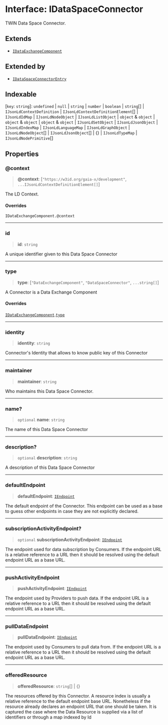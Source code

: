 # Interface: IDataSpaceConnector

TWIN Data Space Connector.

## Extends

- [`IDataExchangeComponent`](IDataExchangeComponent.md)

## Extended by

- [`IDataSpaceConnectorEntry`](IDataSpaceConnectorEntry.md)

## Indexable

\[`key`: `string`\]: `undefined` \| `null` \| `string` \| `number` \| `boolean` \| `string`[] \| `IJsonLdContextDefinition` \| `IJsonLdContextDefinitionElement`[] \| `IJsonLdIdMap` \| `IJsonLdNodeObject` \| `IJsonLdListObject` \| `object` & `object` \| `object` & `object` \| `object` & `object` \| `IJsonLdSetObject` \| `IJsonLdJsonObject` \| `IJsonLdIndexMap` \| `IJsonLdLanguageMap` \| `IJsonLdGraphObject` \| `IJsonLdNodeObject`[] \| `IJsonLdJsonObject`[] \| \{\} \| `IJsonLdTypeMap` \| `IJsonLdNodePrimitive`[]

## Properties

### @context

> **@context**: \[`"https://w3id.org/gaia-x/development"`, `...IJsonLdContextDefinitionElement[]`\]

The LD Context.

#### Overrides

`IDataExchangeComponent.@context`

***

### id

> **id**: `string`

A unique identifier given to this Data Space Connector

***

### type

> **type**: \[`"DataExchangeComponent"`, `"DataSpaceConnector"`, `...string[]`\]

A Connector is a Data Exchange Component

#### Overrides

[`IDataExchangeComponent`](IDataExchangeComponent.md).[`type`](IDataExchangeComponent.md#type)

***

### identity

> **identity**: `string`

Connector's Identity that allows to know public key of this Connector

***

### maintainer

> **maintainer**: `string`

Who maintains this Data Space Connector.

***

### name?

> `optional` **name**: `string`

The name of this Data Space Connector

***

### description?

> `optional` **description**: `string`

A description of this Data Space Connector

***

### defaultEndpoint

> **defaultEndpoint**: [`IEndpoint`](IEndpoint.md)

The default endpoint of the Connector.
This endpoint can be used as a base to guess other endpoints in case they are not explicitly declared.

***

### subscriptionActivityEndpoint?

> `optional` **subscriptionActivityEndpoint**: [`IEndpoint`](IEndpoint.md)

The endpoint used for data subscription by Consumers.
If the endpoint URL is a relative reference to a URL then it should be resolved using the
default endpoint URL as a base URL.

***

### pushActivityEndpoint

> **pushActivityEndpoint**: [`IEndpoint`](IEndpoint.md)

The endpoint used by Providers to push data.
If the endpoint URL is a relative reference to a URL then it should be resolved using the
default endpoint URL as a base URL.

***

### pullDataEndpoint

> **pullDataEndpoint**: [`IEndpoint`](IEndpoint.md)

The endpoint used by Consumers to pull data from.
If the endpoint URL is a relative reference to a URL then it should be resolved using the
default endpoint URL as a base URL.

***

### offeredResource

> **offeredResource**: `string`[] \| \{\}

The resources offered by this Connector.
A resource index is usually a relative reference to the default endpoint base URL.
Nonetheless if the resource already declares an endpoint URL that one should be taken.
It is captured the case where the Data Resource is supplied
via a list of identifiers or through a map indexed by Id
